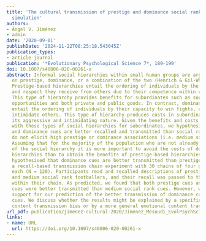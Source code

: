 ```yaml
---
title: 'The cultural transmission of prestige and dominance social rank cues: An experimental
  simulation'
authors:
- Ángel V. Jiménez
- admin
date: '2020-09-01'
publishDate: '2024-11-22T08:25:18.543045Z'
publication_types:
- article-journal
publication: '*Evolutionary Psychological Science 7*, 189-199'
doi: 10.1007/s40806-020-00261-x
abstract: Informal social hierarchies within small human groups are argued to be based
  on prestige, dominance, or a combination of the two (Henrich & Gil-White, 2001).
  Prestige-based hierarchies entail the ordering of individuals by the admiration
  and respect they receive from others due to their competence within valued domains.
  This type of hierarchy provides benefits for subordinates such as social learning
  opportunities and both private and public goods. In contrast, dominance-based hierarchies
  entail the ordering of individuals by their capacity to win fights, and coerce or
  intimidate others. This type of hierarchy produces costs in subordinates due to
  its aggressive and intimidating nature. Given the benefits and costs associated
  with these types of social hierarchies for subordinates, we hypothesised that prestige
  and dominance cues are better recalled and transmitted than social rank cues that
  do not elicit high prestige or dominance associations (i.e. medium social rank cues).
  Assuming that for the majority of the population who are not already at the top
  of the social hierarchy it is more important to avoid the costs of dominance-based
  hierarchies than to obtain the benefits of prestige-based hierarchies, we further
  hypothesised that dominance cues are better transmitted than prestige cues. We conducted
  a recall-based transmission chain experiment with 30 chains of four generations
  each (N = 120). Participants read and recalled descriptions of prestigious, dominant,
  and medium social rank footballers, and their recall was passed to the next participant
  within their chain. As predicted, we found that both prestige cues and dominance
  cues were better transmitted than medium social rank cues. However, we did not find
  support for our prediction of the better transmission of dominance cues than prestige
  cues. We discuss whether the results might be explained by a specific social-rank
  content transmission bias or by a more general emotional content transmission bias.
url_pdf: publication/jimenez-cultural-2020/Jimenez_Mesoudi_EvolPsychSci_2020.pdf
links:
- name: URL
  url: https://doi.org/10.1007/s40806-020-00261-x
---
```

